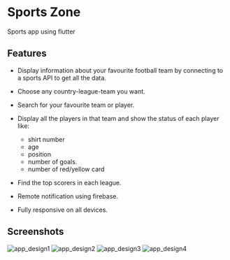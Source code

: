 # Sports Zone

Sports app using flutter

## Features

- Display information about your favourite football team by connecting to a sports API to get all
  the
  data.
- Choose any country-league-team you want.
- Search for your favourite team or player.
- Display all the players in that team and show the status of each player like:

  - shirt number
  - age
  - position
  - number of goals.
  - number of red/yellow card

- Find the top scorers in each league.
- Remote notification using firebase.
- Fully responsive on all devices.

## Screenshots

![app_design1](https://github.com/shalabycr7/sports_zone_app/assets/17945581/d35fff1f-ccdf-44e7-a0d6-f65dd7de6fcf)
![app_design2](https://github.com/shalabycr7/sports_zone_app/assets/17945581/221a30be-96ba-4fb0-ba8c-9d6ddb95679f)
![app_design3](https://github.com/shalabycr7/sports_zone_app/assets/17945581/291f6b67-101a-4602-a59e-ddc76cb2dbc9)
![app_design4](https://github.com/shalabycr7/sports_zone_app/assets/17945581/fd423c41-b9b1-4547-965e-96f29933ad4f)
